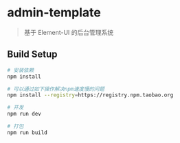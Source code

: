 # admin-template

> 基于 Element-UI 的后台管理系统

## Build Setup

```bash
# 安装依赖
npm install

# 可以通过如下操作解决npm速度慢的问题
npm install --registry=https://registry.npm.taobao.org

# 开发
npm run dev

# 打包
npm run build
```